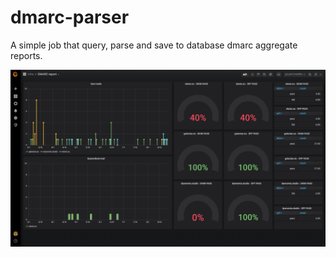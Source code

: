 # dmarc-parser

A simple job that query, parse and save to database dmarc aggregate reports.

![](dashboard.png)